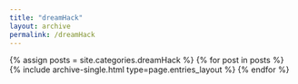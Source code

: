 ```yaml
---
title: "dreamHack"
layout: archive
permalink: /dreamHack
---
```



{% assign posts = site.categories.dreamHack %}
{% for post in posts %} {% include archive-single.html type=page.entries_layout %} {% endfor %}
